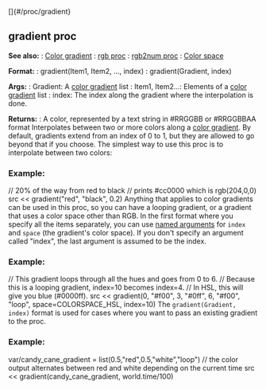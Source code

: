 []{#/proc/gradient}
  ## gradient proc
  **See also:**
  :   [Color gradient](ref/%7Bnotes%7D/color-gradient)
  :   [rgb proc](ref/proc/rgb)
  :   [rgb2num proc](ref/proc/rgb2num)
  :   [Color space](ref/%7B%7Bappendix%7D%7D/color-space)
  <!-- -->
  **Format:**
  :   gradient(Item1, Item2, \..., index)
  :   gradient(Gradient, index)
  <!-- -->
  **Args:**
  :   Gradient: A [color gradient](ref/%7Bnotes%7D/color-gradient) list
  :   Item1, Item2\...: Elements of a [color
      gradient](ref/%7Bnotes%7D/color-gradient) list
  :   index: The index along the gradient where the interpolation is done.
  <!-- -->
  **Returns:**
  :   A color, represented by a text string in #RRGGBB or #RRGGBBAA format
  Interpolates between two or more colors along a [color
  gradient](ref/%7Bnotes%7D/color-gradient). By default, gradients extend
  from an index of 0 to 1, but they are allowed to go beyond that if you
  choose.
  The simplest way to use this proc is to interpolate between two colors:
  ### Example:
  // 20% of the way from red to black // prints #cc0000 which is
  rgb(204,0,0) src \<\< gradient(\"red\", \"black\", 0.2)
  Anything that applies to color gradients can be used in this proc, so
  you can have a looping gradient, or a gradient that uses a color space
  other than RGB.
  In the first format where you specify all the items separately, you can
  use [named arguments](ref/proc/arguments/named) for `index` and `space`
  (the gradient\'s color space). If you don\'t specify an argument called
  \"index\", the last argument is assumed to be the index.
  ### Example:
  // This gradient loops through all the hues and goes from 0 to 6. //
  Because this is a looping gradient, index=10 becomes index=4. // In HSL,
  this will give you blue (#0000ff). src \<\< gradient(0, \"#f00\", 3,
  \"#0ff\", 6, \"#f00\", \"loop\", space=COLORSPACE_HSL, index=10)
  The `gradient(Gradient, index)` format is used for cases where you want
  to pass an existing gradient to the proc.
  ### Example:
  var/candy_cane_gradient = list(0.5,\"red\",0.5,\"white\",\"loop\") //
  the color output alternates between red and white depending on the
  current time src \<\< gradient(candy_cane_gradient, world.time/100)